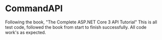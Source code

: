# CommandAPI
Following the book, "The Complete ASP.NET Core 3 API Tutorial"
This is all test code, followed the book from start to finish successfully.
All code work's as expected.
